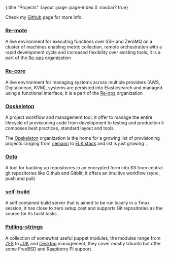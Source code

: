{:title "Projects"
 :layout :page
 :page-index 0
 :navbar? true}

Check my [Github](https://github.com/narkisr) page for more info.

 <div class="row">
   <div class="col-md-4">
   <h3><a href="https://github.com/re-ops/re-mote">Re-mote</a></h3>
   <p> A live environment for executing functions over SSH and ZeroMQ on a cluster of machines enabling metric collection, remote orchestration with a rapid development cycle and increased flexibility over existing tools, it is a part of the <a href="https://github.com/re-ops">Re-ops</a> organization</p></div>

   <div class="col-md-4">
   <h3><a href="https://github.com/re-ops/re-core">Re-core</a></h3>
   <p>A live environment for managing systems across multiple providers (AWS, Digitalocean, KVM), systems are persisted into Elasticsearch and managed using a functional interface, it is a part of the <a href="https://github.com/re-ops">Re-ops</a> organization</p>
   </div>

  <div class="col-md-4">
  <h3><a href="https://github.com/opskeleton/opskeleton">Opskeleton</a></h3>
  <p>A project workflow and management tool, it offer to manage the entire lifecycle of provisioning code from development to testing and production it composes best practices, standard layout and tools.

 The [Opskeleton](https://github.com/opskeleton) organization is the home for a growing list of provisioning projects ranging from [riemann](https://github.com/opskeleton/riemann-sandbox) to [ELK stack](https://github.com/opskeleton/elk-5) and list is just growing ..
  </p>
 </div>

   <div class="col-md-4">
   <h3> <a href="https://github.com/narkisr/octo">Octo</a></h3>
   <p> A tool for backing up repositories in an encrypted form into S3 from central git repositories like Github and Gitblit, it offers an intuitive workflow (sync, push and pull)</p>
   </div>

   <div class="col-md-4">
   <h3><a href="https://github.com/narkisr/self-build">self-build</a></h3>
   <p>A self contained build server that is aimed to be run locally in a Tmux session, it has close to zero setup cost and supports Git repositories as the source for its build tasks.</p>
   </div>

  <div class="col-md-4">
  <h3><a href="https://github.com/pulling-strings">Pulling-strings</a></h3>
  <p>A collection of somewhat useful puppet modules, the modules range from <a href="https://github.com/pulling-strings/puppet-zfs">ZFS</a> to <a href="https://github.com/pulling-strings/puppet-jdk">JDK</a> and <a href="https://github.com/pulling-strings/puppet-desktop">Desktop</a> management, they cover mostly Ubuntu but offer some FreeBSD and Raspberry PI support.</p>
 </div>
 </div>

